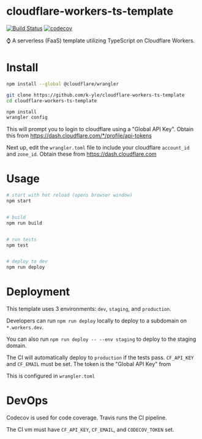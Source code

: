# cloudflare-workers-ts-template
[![Build Status](https://travis-ci.com/k-yle/cloudflare-workers-ts-template.svg?token=cXhNq1qwFWSzBJJ5nobA&branch=master)](https://travis-ci.com/k-yle/cloudflare-workers-ts-template)
[![codecov](https://codecov.io/gh/k-yle/cloudflare-workers-ts-template/branch/master/graph/badge.svg?token=3i9vW9Arcb)](https://codecov.io/gh/k-yle/cloudflare-workers-ts-template)

⌚ A serverless (FaaS) template utilizing TypeScript on Cloudflare Workers.


# Install
```sh
npm install --global @cloudflare/wrangler

git clone https://github.com/k-yle/cloudflare-workers-ts-template
cd cloudflare-workers-ts-template

npm install
wrangler config
```

This will prompt you to login to cloudflare using a "Global API Key". Obtain this from https://dash.cloudflare.com/*/profile/api-tokens

Next up, edit the `wrangler.toml` file to include your cloudflare `account_id` and `zone_id`. Obtain these from https://dash.cloudflare.com


# Usage
```sh
# start with hot reload (opens browser window)
npm start


# build
npm run build


# run tests
npm test


# deploy to dev
npm run deploy
```

# Deployment
This template uses 3 environments: `dev`, `staging`, and `production`.

Developers can run `npm run deploy` locally to deploy to a subdomain on `*.workers.dev`.

You can also run `npm run deploy -- --env staging` to deploy to the staging domain.


The CI will automatically deploy to `production` if the tests pass.
`CF_API_KEY` and `CF_EMAIL` must be set. The token is the "Global API Key" from


This is configured in `wrangler.toml`

# DevOps
Codecov is used for code coverage. Travis runs the CI pipeline.

The CI vm must have `CF_API_KEY`, `CF_EMAIL`, and `CODECOV_TOKEN` set.
